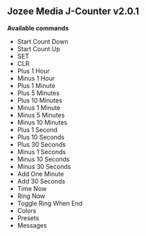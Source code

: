 ## Jozee Media J-Counter v2.0.1

**Available commands**

* Start Count Down
* Start Count Up
* SET
* CLR
* Plus 1 Hour
* Minus 1 Hour
* Plus 1 Minute
* Plus 5 Minutes
* Plus 10 Minutes
* Minus 1 Minute
* Minus 5 Minutes
* Minus 10 Minutes
* Plus 1 Second
* Plus 10 Seconds
* Plus 30 Seconds
* Minus 1 Seconds
* Minus 10 Seconds
* Minus 30 Seconds
* Add One Minute
* Add 30 Seconds
* Time Now
* Ring Now
* Toggle Ring When End
* Colors
* Presets
* Messages
